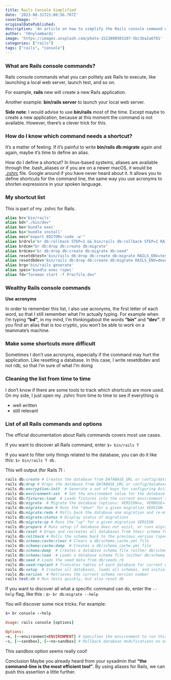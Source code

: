 ```yaml
---
title: Rails Console Simplified
date: '2023-08-31T21:00:56.707Z'
coverImage: ''
originalDatePublished:
description: 'An article on how to simplify the Rails console command with aliases'
author: 't0nylombardi'
image: 'https://images.unsplash.com/photo-1523800503107-5bc3ba2a6f81'
categories: ["rails"]
tags: ["rails", "console"]
---
```



### What are Rails console commands?
Rails console commands what you can politely ask Rails to execute, like launching a local web server, launch test, and so on.

For example, **rails** new will create a new Rails application.

Another example: **bin/rails server** to launch your local web server.

**Side note**: I would advise to use **bin/rails** most of the time. Except maybe to create a new application, because at this moment the command is not available. However, there’s a clever trick for this.

### How do I know which command needs a shortcut?
It’s a matter of feeling. If it’s painful to write **bin/rails db:migrate** again and again, maybe it’s time to define an alias.

How do I define a shortcut?
In linux-based systems, aliases are available through the .bash_aliases or if you are on a newer macOS, it would be [.zshrc](https://ohmyz.sh/) file. Google around if you have never heard about it. It allows you to define shortcuts for the command line, the same way you use acronyms to shorten expressions in your spoken language.

### My shortcut list
This is part of my .zshrc for Rails.
```ruby
alias br='bin/rails'
alias bd="./bin/dev"
alias be='bundle exec'
alias bi='bundle install'
alias eec="export EDITOR='code -w'"
alias brdrol='br db:rollback STEP=1 && bin/rails db:rollback STEP=1 RAILS_ENV=test'
alias brdcm="br db:drop db:create db:migrate"
alias brdcms="br db:drop db:create db:migrate db:seed"
alias resetdbtest='bin/rails db:drop db:create db:migrate RAILS_ENV=test'
alias resetdbdev='bin/rails db:drop db:create db:migrate RAILS_ENV=development'
alias brg='bin/rails generate'
alias spec='bundle exec rspec'
alias fd="foreman start -f Procfile.dev"
```

### Wealthy Rails console commands
**Use acronyms**

In order to remember this list, I also use acronyms, the first letter of each word, so that I still remember what I’m actually typing. For example when I’m typing **“bd”**, in my mind, I’m thinkingabout the words **“bin”** and **“dev”**. If you find an alias that is too cryptic, you won’t be able to work on a teammate’s machine.

### Make some shortcuts more difficult
Sometimes I don’t use acronyms, especially if the command may hurt the application. Like resetting a database. In this case, I write resetdbdev and not rdb, so that I’m sure of what I’m doing

### Cleaning the list from time to time
I don’t know if there are some tools to track which shortcuts are more used. On my side, I just open my .zshrc from time to time to see if everything is

- well written
- still relevant

### List of all Rails commands and options
The official documentation about Rails commands covers most use cases.

If you want to discover all Rails command, enter `$> bin/rails T`

If you want to filter only things related to the database, you can do it like this: `$> bin/rails T db.`

This will output (for Rails 7) :
```ruby
rails db:create # Creates the database from DATABASE_URL or config/database.yml for the current RAILS_...
rails db:drop # Drops the database from DATABASE_URL or config/database.yml for the current RAILS_EN...
rails db:encryption:init  # Generate a set of keys for configuring Active Record encryption in a given environment
rails db:environment:set  # Set the environment value for the database
rails db:fixtures:load  # Loads fixtures into the current environment's database
rails db:migrate  # Migrate the database (options: VERSION=x, VERBOSE=false, SCOPE=blog)
rails db:migrate:down # Runs the "down" for a given migration VERSION
rails db:migrate:redo # Rolls back the database one migration and re-migrates up (options: STEP=x, VERSION=x)
rails db:migrate:status # Display status of migrations
rails db:migrate:up # Runs the "up" for a given migration VERSION
rails db:prepare # Runs setup if database does not exist, or runs migrations if it does
rails db:reset # Drops and recreates all databases from their schema for the current environment and ...
rails db:rollback # Rolls the schema back to the previous version (specify steps w/ STEP=n)
rails db:schema:cache:clear # Clears a db/schema_cache.yml file
rails db:schema:cache:dump  # Creates a db/schema_cache.yml file
rails db:schema:dump  # Creates a database schema file (either db/schema.rb or db/structure.sql, depending on...
rails db:schema:load  # Loads a database schema file (either db/schema.rb or db/structure.sql, depending on ...
rails db:seed # Loads the seed data from db/seeds.rb
rails db:seed:replant # Truncates tables of each database for current environment and loads the seeds
rails db:setup  # Creates all databases, loads all schemas, and initializes with the seed data (use db...
rails db:version  # Retrieves the current schema version number
rails test:db # Run tests quickly, but also reset db
```

If you want to discover all what a specific command can do, enter the `--help` flag, like this : `$> br db:migrate --help`

You will discover some nice tricks. For example:

```ruby
$> br console --help

Usage: rails console [options]

Options:
-e, [--environment=ENVIRONMENT] # Specifies the environment to run this console under (test/development/production).
-s, [--sandbox], [--no-sandbox] # Rollback database modifications on exit.

```
This sandbox option seems really cool!

Conclusion
Maybe you already heard from your sysadmin that **“the command-line is the most efficient tool”**. By using aliases for Rails, we can push this assertion a little further.